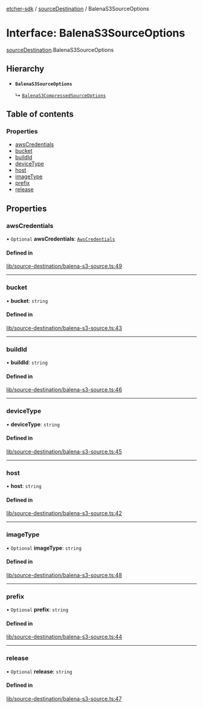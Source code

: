 [etcher-sdk](../README.md) / [sourceDestination](../modules/sourceDestination.md) / BalenaS3SourceOptions

# Interface: BalenaS3SourceOptions

[sourceDestination](../modules/sourceDestination.md).BalenaS3SourceOptions

## Hierarchy

- **`BalenaS3SourceOptions`**

  ↳ [`BalenaS3CompressedSourceOptions`](sourceDestination.BalenaS3CompressedSourceOptions.md)

## Table of contents

### Properties

- [awsCredentials](sourceDestination.BalenaS3SourceOptions.md#awscredentials)
- [bucket](sourceDestination.BalenaS3SourceOptions.md#bucket)
- [buildId](sourceDestination.BalenaS3SourceOptions.md#buildid)
- [deviceType](sourceDestination.BalenaS3SourceOptions.md#devicetype)
- [host](sourceDestination.BalenaS3SourceOptions.md#host)
- [imageType](sourceDestination.BalenaS3SourceOptions.md#imagetype)
- [prefix](sourceDestination.BalenaS3SourceOptions.md#prefix)
- [release](sourceDestination.BalenaS3SourceOptions.md#release)

## Properties

### awsCredentials

• `Optional` **awsCredentials**: [`AwsCredentials`](sourceDestination.AwsCredentials.md)

#### Defined in

[lib/source-destination/balena-s3-source.ts:49](https://github.com/balena-io-modules/etcher-sdk/blob/2636458/lib/source-destination/balena-s3-source.ts#L49)

___

### bucket

• **bucket**: `string`

#### Defined in

[lib/source-destination/balena-s3-source.ts:43](https://github.com/balena-io-modules/etcher-sdk/blob/2636458/lib/source-destination/balena-s3-source.ts#L43)

___

### buildId

• **buildId**: `string`

#### Defined in

[lib/source-destination/balena-s3-source.ts:46](https://github.com/balena-io-modules/etcher-sdk/blob/2636458/lib/source-destination/balena-s3-source.ts#L46)

___

### deviceType

• **deviceType**: `string`

#### Defined in

[lib/source-destination/balena-s3-source.ts:45](https://github.com/balena-io-modules/etcher-sdk/blob/2636458/lib/source-destination/balena-s3-source.ts#L45)

___

### host

• **host**: `string`

#### Defined in

[lib/source-destination/balena-s3-source.ts:42](https://github.com/balena-io-modules/etcher-sdk/blob/2636458/lib/source-destination/balena-s3-source.ts#L42)

___

### imageType

• `Optional` **imageType**: `string`

#### Defined in

[lib/source-destination/balena-s3-source.ts:48](https://github.com/balena-io-modules/etcher-sdk/blob/2636458/lib/source-destination/balena-s3-source.ts#L48)

___

### prefix

• `Optional` **prefix**: `string`

#### Defined in

[lib/source-destination/balena-s3-source.ts:44](https://github.com/balena-io-modules/etcher-sdk/blob/2636458/lib/source-destination/balena-s3-source.ts#L44)

___

### release

• `Optional` **release**: `string`

#### Defined in

[lib/source-destination/balena-s3-source.ts:47](https://github.com/balena-io-modules/etcher-sdk/blob/2636458/lib/source-destination/balena-s3-source.ts#L47)
